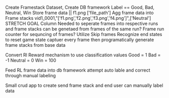 Create Framestack Dataset,
    Create DB framework
        Label == Good, Bad, Neutral, Win
        Store frame data || f1.png ['file_path']
        Agg frame data into Frame stacks vid1_0001,"['f1.png','f2.png','f3.png','f4.png']",['Neutral']
    STRETCH GOAL
        Column Needed to seperate frames into respective runs and frame stacks can be genetaed from frames of the same run?
        Frame run counter for sequncing of frames?
        Utilize Skip frames 
        Recognize end states to reset game state
        captuer every frame then programatically generate frame stacks from base data


Convert Rl Reward mechanism to use classification values
    Good = 1
    Bad = -1
    Neutral = 0
    Win = 100

Feed RL frame data into db framework attempt auto lable and correct through manual labeling



Small crud app to create send frame stack and end user can manually label data
